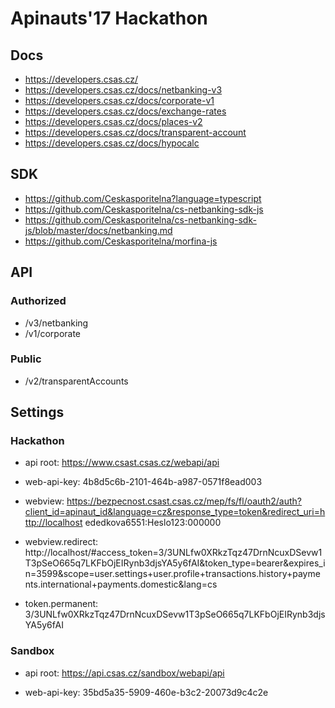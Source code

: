 # Apinauts'17 Hackathon

## Docs

- https://developers.csas.cz/
- https://developers.csas.cz/docs/netbanking-v3
- https://developers.csas.cz/docs/corporate-v1
- https://developers.csas.cz/docs/exchange-rates
- https://developers.csas.cz/docs/places-v2
- https://developers.csas.cz/docs/transparent-account
- https://developers.csas.cz/docs/hypocalc

## SDK

- https://github.com/Ceskasporitelna?language=typescript
- https://github.com/Ceskasporitelna/cs-netbanking-sdk-js
- https://github.com/Ceskasporitelna/cs-netbanking-sdk-js/blob/master/docs/netbanking.md
- https://github.com/Ceskasporitelna/morfina-js

## API

### Authorized

- /v3/netbanking
- /v1/corporate

### Public

- /v2/transparentAccounts

## Settings

### Hackathon

- api root:
  https://www.csast.csas.cz/webapi/api

- web-api-key:
  4b8d5c6b-2101-464b-a987-0571f8ead003

- webview:
  https://bezpecnost.csast.csas.cz/mep/fs/fl/oauth2/auth?client_id=apinaut_id&language=cz&response_type=token&redirect_uri=http://localhost
  ededkova6551:Heslo123:000000

- webview.redirect:
  http://localhost/#access_token=3/3UNLfw0XRkzTqz47DrnNcuxDSevw1T3pSeO665q7LKFbOjEIRynb3djsYA5y6fAI&token_type=bearer&expires_in=3599&scope=user.settings+user.profile+transactions.history+payments.international+payments.domestic&lang=cs

- token.permanent:
  3/3UNLfw0XRkzTqz47DrnNcuxDSevw1T3pSeO665q7LKFbOjEIRynb3djsYA5y6fAI

### Sandbox

- api root:
  https://api.csas.cz/sandbox/webapi/api

- web-api-key:
  35bd5a35-5909-460e-b3c2-20073d9c4c2e
